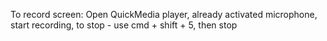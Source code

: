 To record screen: Open QuickMedia player, already activated microphone, start recording, to stop - use cmd + shift + 5, then stop